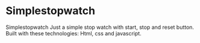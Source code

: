 # Simplestopwatch
Simplestopwatch
Just a simple stop watch with start, stop and reset button.
Built with these technologies: Html, css and javascript.
